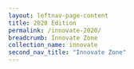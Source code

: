 ```yaml
---
layout: leftnav-page-content
title: 2020 Edition
permalink: /innovate-2020/
breadcrumb: Innovate Zone
collection_name: innovate
second_nav_title: "Innovate Zone"
---
```


